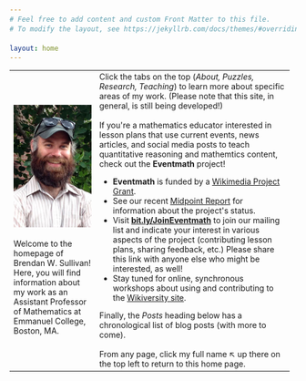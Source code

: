 ```yaml
---
# Feel free to add content and custom Front Matter to this file.
# To modify the layout, see https://jekyllrb.com/docs/themes/#overriding-theme-defaults

layout: home
---
```


<table style="border-collapse: collapse; width: 97.7137%;" border="0">
    <tbody>
        <tr>
            <td style="width: 30%;">
                <img src="assets/images/bws-pic.jpg" width="300px"/> <br><br>
                Welcome to the homepage of Brendan W. Sullivan! Here, you will find information about my work as an Assistant Professor of Mathematics at Emmanuel College, Boston, MA.
            </td>
            <td style="width: 68%;">Click the tabs on the top (<em>About, Puzzles, Research, Teaching</em>) to learn more about specific areas of my work. (Please note that this site, in general, is still being developed!)<br><br> 
                If you're a mathematics educator interested in lesson plans that use current events, news articles, and social media posts to teach quantitative reasoning and mathemtics content, check out the <b>Eventmath</b> project!
                <ul>
                    <li><b>Eventmath</b> is funded by a <a href="https://meta.wikimedia.org/wiki/Grants:Project/Eventmath">Wikimedia Project Grant</a>.</li>
                    <li>See our recent <a href="https://meta.wikimedia.org/wiki/Grants:Project/Eventmath/Midpoint">Midpoint Report</a> for information about the project's status.</li>
                    <li>Visit <b><a href="https://bit.ly/JoinEventmath">bit.ly/JoinEventmath</a></b> to join our mailing list and indicate your interest in various aspects of the project (contributing lesson plans, sharing feedback, etc.) Please share this link with anyone else who might be interested, as well!</li>
                    <li>Stay tuned for online, synchronous workshops about using and contributing to the <a href="https://en.wikiversity.org/wiki/Eventmath">Wikiversity site</a>.</li>
                </ul>
                Finally, the <em>Posts</em> heading below has a chronological list of blog posts (with more to come). <br><br>
            From any page, click my full name ↖ up there on the top left to return to this home page.
            </td>
        </tr>
    </tbody>
</table>
